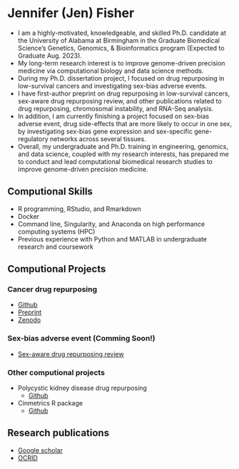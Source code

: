 # Jennifer (Jen) Fisher


- I am a highly-motivated, knowledgeable, and skilled Ph.D. candidate at the University of Alabama at Birmingham in the Graduate Biomedical Science’s Genetics, Genomics, & Bioinformatics program (Expected to Graduate Aug. 2023).
- My long-term research interest is to improve genome-driven precision medicine via computational biology and data science methods. 
- During my Ph.D. dissertation project, I focused on drug repurposing in low-survival cancers and investigating sex-bias adverse events. 
- I have first-author preprint on drug repurposing in low-survival cancers, sex-aware drug repurposing review, and other publications related to drug repurposing, chromosomal instability, and RNA-Seq analysis. 
- In addition, I am currently finishing a project focused on sex-bias adverse event, drug side-effects that are more likely to occur in one sex, by investigating sex-bias gene expression and sex-specific gene-regulatory networks across several tissues.
-  Overall, my undergraduate and Ph.D. training in engineering, genomics, and data science, coupled with my research interests, has prepared me to conduct and lead computational biomedical research studies to improve genome-driven precision medicine. 

## Computional Skills
- R programming, RStudio, and Rmarkdown
- Docker
- Command line, Singularity, and Anaconda on high performance computing systems (HPC)
- Previous experience with Python and MATLAB in undergraduate research and coursework

## Computional Projects

### Cancer drug repurposing
- [Github](https://github.com/lasseignelab/Cancer_Signature_Reversion)
- [Preprint](https://www.biorxiv.org/content/10.1101/2023.03.10.532074v1.abstract)
- [Zenodo](https://zenodo.org/record/7661401#.ZCbFLezMIdU)

### Sex-bias adverse event (Comming Soon!)
- [Sex-aware drug repurposing review](entral.com/articles/10.1186/s13293-022-00420-8)

### Other computional projects 
- Polycystic kidney disease drug repurposing
    - [Github](https://github.com/lasseignelab/pkd_drugrepurposing)
- Cinmetrics R package
    - [Github](https://github.com/lasseignelab/CINmetrics)

## Research publications
- [Google scholar](https://scholar.google.com/citations?hl=en&user=xhLubiEAAAAJ)
- [OCRID](https://orcid.org/0000-0002-9657-1216)
